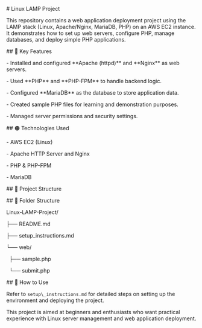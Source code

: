 \# Linux LAMP Project



This repository contains a web application deployment project using the LAMP stack (Linux, Apache/Nginx, MariaDB, PHP) on an AWS EC2 instance. It demonstrates how to set up web servers, configure PHP, manage databases, and deploy simple PHP applications.



\## 📌 Key Features



\- Installed and configured \*\*Apache (httpd)\*\* and \*\*Nginx\*\* as web servers.

\- Used \*\*PHP\*\* and \*\*PHP-FPM\*\* to handle backend logic.

\- Configured \*\*MariaDB\*\* as the database to store application data.

\- Created sample PHP files for learning and demonstration purposes.

\- Managed server permissions and security settings.



\## 🟠 Technologies Used



\- AWS EC2 (Linux)

\- Apache HTTP Server and Nginx

\- PHP \& PHP-FPM

\- MariaDB



\## 📂 Project Structure

\## 📂 Folder Structure

Linux-LAMP-Project/

├── README.md

├── setup\_instructions.md

└── web/

&nbsp;   ├── sample.php

&nbsp;   └── submit.php



\## 📖 How to Use

Refer to `setup\_instructions.md` for detailed steps on setting up the environment and deploying the project.



This project is aimed at beginners and enthusiasts who want practical experience with Linux server management and web application deployment.



